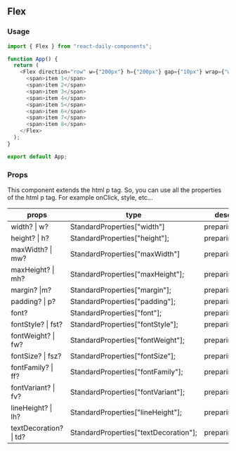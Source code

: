 ## Flex

### Usage

```javascript
import { Flex } from "react-daily-components";

function App() {
  return (
    <Flex direction="row" w={"200px"} h={"200px"} gap={"10px"} wrap={"wrap"}>
      <span>item 1</span>
      <span>item 2</span>
      <span>item 3</span>
      <span>item 4</span>
      <span>item 5</span>
      <span>item 6</span>
      <span>item 7</span>
      <span>item 8</span>
    </Flex>
  );
}

export default App;
```

### Props

This component extends the html p tag.
So, you can use all the properties of the html p tag.
For example onClick, style, etc...

| props                  | type                                  | desc         | default |
| ---------------------- | ------------------------------------- | ------------ | ------- |
| width? \| w?           | StandardProperties["width"]           | preparing... | -       |
| height? \| h?          | StandardProperties["height"];         | preparing... | -       |
| maxWidth? \| mw?       | StandardProperties["maxWidth"]        | preparing... | -       |
| maxHeight? \| mh?      | StandardProperties["maxHeight"];      | preparing... | -       |
| margin? \|m?           | StandardProperties["margin"];         | preparing... | -       |
| padding? \| p?         | StandardProperties["padding"];        | preparing... | -       |
| font?                  | StandardProperties["font"];           | preparing... | -       |
| fontStyle? \| fst?     | StandardProperties["fontStyle"];      | preparing... | -       |
| fontWeight? \| fw?     | StandardProperties["fontWeight"];     | preparing... | -       |
| fontSize? \| fsz?      | StandardProperties["fontSize"];       | preparing... | -       |
| fontFamily? \| ff?     | StandardProperties["fontFamily"];     | preparing... | -       |
| fontVariant? \| fv?    | StandardProperties["fontVariant"];    | preparing... | -       |
| lineHeight? \| lh?     | StandardProperties["lineHeight"];     | preparing... | -       |
| textDecoration? \| td? | StandardProperties["textDecoration"]; | preparing... | -       |
